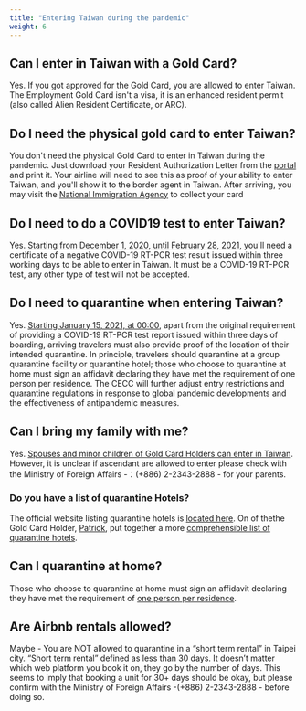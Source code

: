 ```yaml
---
title: "Entering Taiwan during the pandemic"
weight: 6
---
```


## Can I enter in Taiwan with a Gold Card?
Yes. If you got approved for the Gold Card, you are allowed to enter Taiwan. The Employment Gold Card isn't a visa, it is an enhanced resident permit (also called Alien Resident Certificate, or ARC).

## Do I need the physical gold card to enter Taiwan?
You don't need the physical Gold Card to enter in Taiwan during the pandemic. Just download your Resident Authorization Letter from the [portal](https://coa.immigration.gov.tw/coa-frontend/four-in-one/entry/golden-card) and print it. Your airline will need to see this as proof of your ability to enter Taiwan, and you'll show it to the border agent in Taiwan. After arriving, you may visit the  [National Immigration Agency](https://www.immigration.gov.tw/5475/5478/141386/127061/127076/) to collect your card


## Do I need to do a COVID19 test to enter Taiwan?
Yes. [Starting from December 1, 2020, until February 28, 2021](https://www.cdc.gov.tw/En/Bulletin/Detail/KIUJU0aZex70DPFUN3d66w?typeid=158&fbclid=IwAR3ITZrqBAkN-bCMZWmJbjxF4wS5XZlmLP7pP8ubK7mpqLeqsIhe8LuMTTk), you'll need a certificate of a negative COVID-19 RT-PCR test result issued within three working days to be able to enter in Taiwan. It must be a COVID-19 RT-PCR test, any other type of test will not be accepted.

## Do I need to quarantine when entering Taiwan?
Yes. [Starting January 15, 2021, at 00:00](https://www.boca.gov.tw/cp-220-5081-c06dc-2.html), apart from the original requirement of providing a COVID-19 RT-PCR test report issued within three days of boarding, arriving travelers must also provide proof of the location of their intended quarantine. In principle, travelers should quarantine at a group quarantine facility or quarantine hotel; those who choose to quarantine at home must sign an affidavit declaring they have met the requirement of one person per residence. The CECC will further adjust entry restrictions and quarantine regulations in response to global pandemic developments and the effectiveness of antipandemic measures.

## Can I bring my family with me?
Yes. [Spouses and minor children of Gold Card Holders can enter in Taiwan](https://www.mofa.gov.tw/en/News_Content_M_2.aspx?n=1EADDCFD4C6EC567&s=AF89D9C1A1DA8594).  However, it is unclear if ascendant are allowed to enter  please check with the Ministry of Foreign Affairs -：(+886) 2-2343-2888 - for your parents.

### Do you have a list of quarantine Hotels?
The official website listing quarantine hotels is [located here](https://english.gov.taipei/News_Content.aspx?n=A0EDC3930FBE7EFC&sms=5B794C46F3CDE718&s=6CBBBD4737D9391D). On of thethe Gold Card Holder, [Patrick](https://twitter.com/rottendoubt), put together a more 
[comprehensible list of quarantine hotels](https://docs.google.com/spreadsheets/d/1oRHH940z2Wa6taqW5aXERu38eSKQBsBGHDEM1m226pM/edit?usp=sharing). 

## Can I quarantine at home?
Those who choose to quarantine at home must sign an affidavit declaring they have met the requirement of [one person per residence](https://www.mofa.gov.tw/en/News_Content_M_2.aspx?n=1EADDCFD4C6EC567&s=AF89D9C1A1DA8594). 

## Are Airbnb rentals allowed?
Maybe - You are NOT allowed to quarantine in a “short term rental” in Taipei city. “Short term rental” defined as less than 30 days. It doesn’t matter which web platform you book it on, they go by the number of days. This seems to imply that booking a unit for 30+ days should be okay, but please confirm  with the Ministry of Foreign Affairs -(+886) 2-2343-2888 - before doing so. 